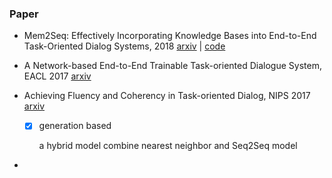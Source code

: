### Paper

+ Mem2Seq: Effectively Incorporating Knowledge Bases into End-to-End Task-Oriented Dialog Systems, 2018 [arxiv](https://arxiv.org/abs/1804.08217) | [code](https://github.com/HLTCHKUST/Mem2Seq)

+ A Network-based End-to-End Trainable Task-oriented Dialogue System, EACL 2017 [arxiv](https://arxiv.org/abs/1604.04562)

+ Achieving Fluency and Coherency in Task-oriented Dialog, NIPS 2017 [arxiv](https://arxiv.org/abs/1804.03799v1)

  - [x] generation based

    a hybrid model combine nearest neighbor and Seq2Seq model

+ 

